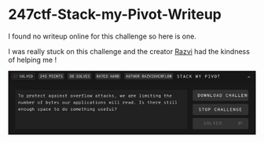 # 247ctf-Stack-my-Pivot-Writeup
I found no writeup online for this challenge so here is one.

I was really stuck on this challenge and the creator [Razvi](https://twitter.com/Razvieu) had the kindness of helping me !

![alt text](./screenshots/247Dashboard.png "Challenge infos")

